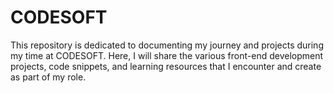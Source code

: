 # CODESOFT
This repository is dedicated to documenting my journey and projects during my time at CODESOFT. Here, I will share the various front-end development projects, code snippets, and learning resources that I encounter and create as part of my role.
